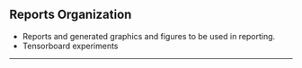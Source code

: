 Reports Organization
------------
- Reports and generated graphics and figures to be used in reporting.
- Tensorboard experiments

--------

